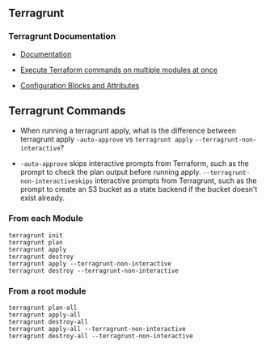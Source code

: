 ## Terragrunt

### Terragrunt Documentation
* [Documentation](https://terragrunt.gruntwork.io/docs/)

* [Execute Terraform commands on multiple modules at once](https://terragrunt.gruntwork.io/docs/features/execute-terraform-commands-on-multiple-modules-at-once/#dependencies-between-modules)

* [Configuration Blocks and Attributes](https://terragrunt.gruntwork.io/docs/reference/config-blocks-and-attributes/#dependency)


## Terragrunt Commands
* When running a terragrunt apply, what is the difference between terragrunt apply `-auto-approve` vs `terragrunt apply` `--terragrunt-non-interactive`?

* `-auto-approve` skips interactive prompts from Terraform, such as the prompt to check the plan output before running apply. `--terragrunt-non-interactiveskips` interactive prompts from Terragrunt, such as the prompt to create an S3 bucket as a state backend if the bucket doesn't exist already.

### From each Module
```
terragrunt init
terragrunt plan
terragrunt apply
terragrunt destroy
terragrunt apply --terragrunt-non-interactive
terragrunt destroy --terragrunt-non-interactive
```

### From a root module
```
terragrunt plan-all
terragrunt apply-all
terragrunt destroy-all
terragrunt apply-all --terragrunt-non-interactive
terragrunt destroy-all --terragrunt-non-interactive
```



